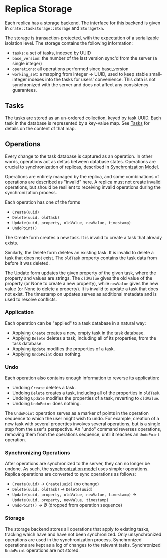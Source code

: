# Replica Storage

Each replica has a storage backend.
The interface for this backend is given in `crate::taskstorage::Storage` and `StorageTxn`.

The storage is transaction-protected, with the expectation of a serializable isolation level.
The storage contains the following information:

- `tasks`: a set of tasks, indexed by UUID
- `base_version`: the number of the last version sync'd from the server (a single integer)
- `operations`: all operations performed since base_version
- `working_set`: a mapping from integer -> UUID, used to keep stable small-integer indexes into the tasks for users' convenience.  This data is not synchronized with the server and does not affect any consistency guarantees.

## Tasks

The tasks are stored as an un-ordered collection, keyed by task UUID.
Each task in the database is represented by a key-value map.
See [Tasks](./tasks.md) for details on the content of that map.

## Operations

Every change to the task database is captured as an operation.
In other words, operations act as deltas between database states.
Operations are crucial to synchronization of replicas, described in [Synchronization Model](./sync-model.md).

Operations are entirely managed by the replica, and some combinations of operations are described as "invalid" here.
A replica must not create invalid operations, but should be resilient to receiving invalid operations during the synchronization process.

Each operation has one of the forms 

 * `Create(uuid)`
 * `Delete(uuid, oldTask)`
 * `Update(uuid, property, oldValue, newValue, timestamp)`
 * `UndoPoint()`

The Create form creates a new task.
It is invalid to create a task that already exists.

Similarly, the Delete form deletes an existing task.
It is invalid to delete a task that does not exist.
The `oldTask` property contains the task data from before it was deleted.

The Update form updates the given property of the given task, where the property and values are strings.
The `oldValue` gives the old value of the property (or None to create a new property), while `newValue` gives the new value (or None to delete a property).
It is invalid to update a task that does not exist.
The timestamp on updates serves as additional metadata and is used to resolve conflicts.

### Application

Each operation can be "applied" to a task database in a natural way:

 * Applying `Create` creates a new, empty task in the task database.
 * Applying `Delete` deletes a task, including all of its properties, from the task database.
 * Applying `Update` modifies the properties of a task.
 * Applying `UndoPoint` does nothing.

### Undo

Each operation also contains enough information to reverse its application:

 * Undoing `Create` deletes a task.
 * Undoing `Delete` creates a task, including all of the properties in `oldTask`.
 * Undoing `Update` modifies the properties of a task, reverting to `oldValue`.
 * Undoing `UndoPoint` does nothing.

The `UndoPoint` operation serves as a marker of points in the operation sequence to which the user might wish to undo.
For example, creation of a new task with several properties involves several operations, but is a single step from the user's perspective.
An "undo" command reverses operations, removing them from the operations sequence, until it reaches an `UndoPoint` operation.

### Synchronizing Operations

After operations are synchronized to the server, they can no longer be undone.
As such, the [synchronization model](./sync-model.md) uses simpler operations.
Replica operations are converted to sync operations as follows:

 * `Create(uuid)` -> `Create(uuid)` (no change)
 * `Delete(uuid, oldTask)` -> `Delete(uuid)`
 * `Update(uuid, property, oldValue, newValue, timestamp)` -> `Update(uuid, property, newValue, timestamp)`
 * `UndoPoint()` -> Ø (dropped from operation sequence)

### Storage

The storage backend stores all operations that apply to existing tasks, tracking which have and have not been synchronized.
Only unsynchronized operations are used in the synchronization process.
Synchronized operations are kept as a log of changes to the relevant tasks.
Synchronized `UndoPoint` operations are not stored.
